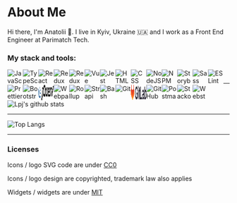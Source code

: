 # About Me

Hi there, I'm Anatolii 👋. I live in Kyiv, Ukraine 🇺🇦 and I work as a Front End Engineer at Parimatch Tech.

### My stack and tools:

<img src="https://raw.githubusercontent.com/gilbarbara/logos/master/logos/javascript.svg" alt="JavaScript" width="35px" height="35px" style="float: left">
<img src="https://raw.githubusercontent.com/gilbarbara/logos/master/logos/typescript-icon.svg" alt="TypeScript" width="35px" height="35px" style="float: left">
<img src="https://raw.githubusercontent.com/gilbarbara/logos/master/logos/react.svg" alt="React" width="35px" height="35px" style="float: left">
<img src="https://raw.githubusercontent.com/gilbarbara/logos/master/logos/redux.svg" alt="Redux" width="35px" height="35px" style="float: left">
<img src="https://raw.githubusercontent.com/gilbarbara/logos/master/logos/redux-saga.svg" alt="Redux Saga" width="35px" height="35px" style="float: left">
<img src="https://raw.githubusercontent.com/gilbarbara/logos/master/logos/vue.svg" alt="Vue" width="35px" height="35px" style="float: left">
<img src="https://raw.githubusercontent.com/gilbarbara/logos/master/logos/jest.svg" alt="Jest" width="35px" height="35px" style="float: left">
<img src="https://raw.githubusercontent.com/gilbarbara/logos/master/logos/html-5.svg" alt="HTML" width="35px" height="35px" style="float: left">
<img src="https://raw.githubusercontent.com/gilbarbara/logos/master/logos/css-3.svg" alt="CSS" width="35px" height="35px" style="float: left">
<img src="https://raw.githubusercontent.com/gilbarbara/logos/master/logos/nodejs-icon.svg" alt="NodeJS" width="35px" height="35px" style="float: left">
<img src="https://raw.githubusercontent.com/gilbarbara/logos/master/logos/npm.svg" alt="NPM" width="35px" height="35px" style="float: left">
<img src="https://raw.githubusercontent.com/gilbarbara/logos/master/logos/storybook-icon.svg" alt="Storybook" width="35px" height="35px" style="float: left">
<img src="https://raw.githubusercontent.com/gilbarbara/logos/master/logos/sass.svg" alt="Sass" width="35px" height="35px" style="float: left">
<img src="https://raw.githubusercontent.com/gilbarbara/logos/master/logos/eslint.svg" alt="ESLint" width="35px" height="35px" style="float: left">
<img src="https://raw.githubusercontent.com/gilbarbara/logos/master/logos/prettier.svg" alt="Prettier" width="35px" height="35px" style="float: left">
<img src="https://raw.githubusercontent.com/gilbarbara/logos/master/logos/bootstrap.svg" alt="Bootstrap" width="35px" height="35px" style="float: left">
<img src="https://raw.githubusercontent.com/gilbarbara/logos/master/logos/jquery.svg" alt="jQuery" width="35px" height="35px" style="float: left">
<img src="https://raw.githubusercontent.com/gilbarbara/logos/master/logos/webpack.svg" alt="Webpack" width="35px" height="35px" style="float: left">
<img src="https://raw.githubusercontent.com/gilbarbara/logos/master/logos/rollup.svg" alt="Rollup" width="35px" height="35px" style="float: left">
<img src="https://raw.githubusercontent.com/gilbarbara/logos/master/logos/strapi.svg" alt="Strapi" width="35px" height="35px" style="float: left">
<img src="https://raw.githubusercontent.com/gilbarbara/logos/master/logos/bash.svg" alt="Bash" width="35px" height="35px" style="float: left">
<img src="https://raw.githubusercontent.com/gilbarbara/logos/master/logos/git-icon.svg" alt="Git" width="35px" height="35px" style="float: left">
<img src="https://raw.githubusercontent.com/gilbarbara/logos/master/logos/gitlab.svg" alt="GitLab" width="35px" height="35px" style="float: left">
<img src="https://raw.githubusercontent.com/gilbarbara/logos/master/logos/github-icon.svg" alt="GitHub" width="35px" height="35px" style="float: left">
<img src="https://raw.githubusercontent.com/gilbarbara/logos/master/logos/postman.svg" alt="Postman" width="35px" height="35px" style="float: left">
<img src="https://raw.githubusercontent.com/gilbarbara/logos/master/logos/stackoverflow-icon.svg" alt="Stackoverflow" width="35px" height="35px" style="float: left">
<img src="https://raw.githubusercontent.com/gilbarbara/logos/master/logos/webstorm.svg" alt="Webstorm" width="35px" height="35px" style="float: left">
<br>

---

![Lpj's github stats](https://github-readme-stats.vercel.app/api?username=an-parubets&theme=buefy&show_icons=true&count_private=true)

---

![Top Langs](https://github-readme-stats.vercel.app/api/top-langs/?username=an-parubets&layout=compact)

---

### Licenses

Icons / logo SVG code are under [CC0](https://github.com/an-parubets/an-parubets/blob/master/CCO)

Icons / logo design are copyrighted, trademark law also applies

Widgets / widgets are under [MIT](https://github.com/an-parubets/an-parubets/blob/master/MIT) 
